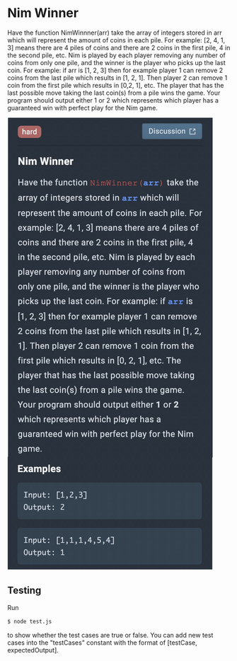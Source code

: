 # Nim Winner

Have the function NimWinnner(arr) take the array of integers stored in arr which will represent the amount of coins in each pile. For example: [2, 4, 1, 3] means there are 4 piles of coins and there are 2 coins in the first pile, 4 in the second pile, etc. Nim is played by each player removing any number of coins from only one pile, and the winner is the player who picks up the last coin. For example: if arr is [1, 2, 3] then for example player 1 can remove 2 coins from the last pile which results in [1, 2, 1]. Then player 2 can remove 1 coin from the first pile which results in [0,2, 1], etc. The player that has the last possible move taking the last coin(s) from a pile wins the game. Your program should output either 1 or 2 which represents which player has a guaranteed win with perfect play for the Nim game.

![image info](./nimWinner.jpg)

## Testing

Run

```sh
$ node test.js
```

to show whether the test cases are true or false. You can add new test cases into the "testCases" constant with the format of [testCase, expectedOutput].
